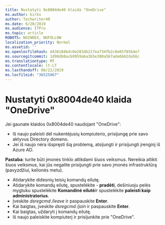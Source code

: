 ```yaml
---
title: Nustatyti 0x8004de40 klaida "OneDrive"
ms.author: kirks
author: Techwriter40
ms.date: 6/20/2019
ms.audience: ITPro
ms.topic: article
ROBOTS: NOINDEX, NOFOLLOW
localization_priority: Normal
ms.assetid: ''
ms.openlocfilehash: d436184bdc0e283db217ea734fb2c8e05f85b4e7
ms.sourcegitcommit: 1d98db8acb9959aba3b5e308a567ade6b62da56c
ms.translationtype: MT
ms.contentlocale: lt-LT
ms.lasthandoff: 08/22/2019
ms.locfileid: "36525067"
---
```

# <a name="fix-0x8004de40-error-in-onedrive"></a>Nustatyti 0x8004de40 klaida "OneDrive"

Jei gaunate klaidos 0x8004de40 naudojant "OneDrive":

- Iš naujo paleisti dėl nukentėjusių kompiuterio, prisijungę prie savo aktyvus Directory domeno.
- Jei iš naujo nėra išspręsti šią problemą, atsijungti ir prisijungti įrenginį iš Azure AD. 

**Pastaba**: turite būti įmonės tinklo atlikdami šiuos veiksmus. Nereikia atlikti šiuos veiksmus, kai jūs negalite prisijungti prie savo įmonės infrastruktūrą (pavyzdžiui, kelionės metu). 

- Atidarykite didesnių teisių komandų eilutę. 
- Atidarykite komandų eilutę, spustelėkite - **pradėti**, dešiniuoju pelės mygtuku spustelėkite **Komandinė eilutė**ir spustelėkite **paleisti kaip administratorius**.
- Įveskite *dsregcmd /leave* ir paspauskite **Enter**.
- Kai baigtas, įveskite *dsregcmd /join* ir paspauskite **Enter**.
- Kai baigtas, uždaryti į komandų eilutę.
- Iš naujo paleiskite kompiuterį ir prisijunkite prie "OneDrive".